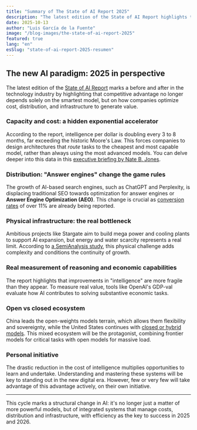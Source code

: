 ```yaml
---
title: "Summary of The State of AI Report 2025"
description: "The latest edition of the State of AI Report highlights that competitive advantage no longer depends solely on the smartest model."
date: 2025-10-13
author: "Luis García de la Fuente"
image: "/blog-images/the-state-of-ai-report-2025"
featured: true
lang: "en"
esSlug: "state-of-ai-report-2025-resumen"
---
```


## The new AI paradigm: 2025 in perspective

The latest edition of the <a href="https://www.stateof.ai/" rel="nofollow" target="_blank">State of AI Report</a> marks a before and after in the technology industry by highlighting that competitive advantage no longer depends solely on the smartest model, but on how companies optimize cost, distribution, and infrastructure to generate value.

### Capacity and cost: a hidden exponential accelerator

According to the report, intelligence per dollar is doubling every 3 to 8 months, far exceeding the historic Moore's Law. This forces companies to design architectures that <em>route</em> tasks to the cheapest and most capable model, rather than always using the most advanced models. You can delve deeper into this data in this <a href="https://natesnewsletter.substack.com/p/executive-briefing-i-summarized-the?r=1z4sm5&amp;utm_campaign=post&amp;utm_medium=web&amp;utm_source=substack" rel="nofollow" target="_blank">executive briefing by Nate B. Jones</a>.

### Distribution: "Answer engines" change the game rules

The growth of AI-based search engines, such as ChatGPT and Perplexity, is displacing traditional SEO towards optimization for answer engines or <strong>Answer Engine Optimization (AEO)</strong>. This change is crucial as <a href="https://monica.im/es_419/features/youtube-summary-with-chatgpt" rel="nofollow" target="_blank">conversion rates</a> of over 11% are already being reported.

### Physical infrastructure: the real bottleneck

Ambitious projects like Stargate aim to build mega power and cooling plants to support AI expansion, but energy and water scarcity represents a real limit. According to <a href="https://semianalysis.com/p/the-ai-hardware-power-struggle" rel="nofollow" target="_blank">a SemiAnalysis study</a>, this physical challenge adds complexity and conditions the continuity of growth.

### Real measurement of reasoning and economic capabilities

The report highlights that improvements in "intelligence" are more fragile than they appear. To measure real value, tools like OpenAI's GDP-val evaluate how AI contributes to solving substantive economic tasks.

### Open vs closed ecosystem

China leads the open-weights models terrain, which allows them flexibility and sovereignty, while the United States continues with <a href="https://huggingface.co/models" rel="nofollow" target="_blank">closed or hybrid models</a>. This mixed ecosystem will be the protagonist, combining frontier models for critical tasks with open models for massive load.

### Personal initiative

The drastic reduction in the cost of intelligence multiplies opportunities to learn and undertake. Understanding and mastering these systems will be key to standing out in the new digital era. However, few or very few will take advantage of this advantage actively, on their own initiative.

***

This cycle marks a structural change in AI: it's no longer just a matter of more powerful models, but of integrated systems that manage costs, distribution and infrastructure, with efficiency as the key to success in 2025 and 2026.


